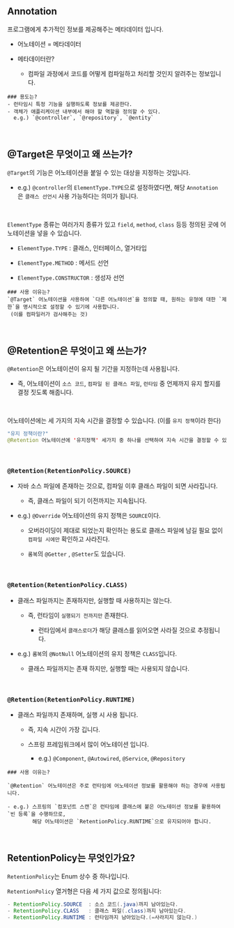 ## Annotation

프로그램에게 추가적인 정보를 제공해주는 메타데이터 입니다.

- 어노테이션 = 메타데이터

- 메타데이터란?

    - 컴파일 과정에서 코드를 어떻게 컴파일하고 처리할 것인지 알려주는 정보입니다.

```
### 용도는?
- 런타임시 특정 기능을 실행하도록 정보를 제공한다.
- 객체가 애플리케이션 내부에서 해야 할 역할을 정의할 수 있다.
  e.g.) `@controller`, `@repository`, `@entity`
```


<br/>

## @Target은 무엇이고 왜 쓰는가?

`@Target`의 기능은 어노테이션을 붙일 수 있는 대상을 지정하는 것입니다.

- e.g.) `@controller`의 `ElementType.TYPE`으로 설정하였다면, 해당 `Annotation`은 `클래스 선언시` 사용 가능하다는 의미가 됩니다.
    

<br/>

`ElementType` 종류는 여러가지 종류가 있고 `field`, `method`, `class` 등등 정의된 곳에 어노테이션을 넣을 수 있습니다.

- `ElementType.TYPE` : 클래스, 인터페이스, 열거타입

- `ElementType.METHOD` : 메서드 선언
- `ElementType.CONSTRUCTOR` : 생성자 선언

```
### 사용 이유는?
`@Target` 어노테이션을 사용하여 `다른 어노테이션`을 정의할 때, 원하는 유형에 대한 `제한`을 명시적으로 설정할 수 있기에 사용합니다.
 (이를 컴파일러가 검사해주는 것)
```


<br/>

## @Retention은 무엇이고 왜 쓰는가?

`@Retention`은 어노테이션이 유지 될 기간을 지정하는데 사용됩니다.

- 즉, 어노테이션이 `소스 코드`, `컴파일 된 클래스 파일`, `런타임` 중
    언제까지 유지 할지를 결정 짓도록 해줍니다.

<br/>

어노테이션에는 세 가지의 지속 시간을 결정할 수 있습니다. (이를 `유지 정책`이라 한다)

```java
"유지 정책이란?"
@Retention 어노테이션에 '유지정책' 세가지 중 하나를 선택하여 지속 시간을 결정할 수 있다.
```

<br/>

### `@Retention(RetentionPolicy.SOURCE)`

- 자바 소스 파일에 존재하는 것으로, 컴파일 이후 클래스 파일이 되면 사라집니다.
    - 즉, 클래스 파일이 되기 이전까지는 지속됩니다.

- e.g.) `@Override` 어노테이션의 유지 정책은 `SOURCE`이다.

    - 오버라이딩이 제대로 되었는지 확인하는 용도로 클래스 파일에 남길 필요 없이 `컴파일 시에만` 확인하고 사라진다.
        
    - `롬복`의 `@Getter` , `@Setter`도 있습니다.

<br/>

### `@Retention(RetentionPolicy.CLASS)`

- 클래스 파일까지는 존재하지만, 실행할 때 사용하지는 않는다.

    - 즉, 런타임이 `실행되기 전까지만` 존재한다.

        - 런타임에서 `클래스로더`가 해당 클래스를 읽어오면 사라질 것으로 추정됩니다.

- e.g.) `롬복`의 `@NotNull` 어노테이션의 유지 정책은 `CLASS`입니다.

    - 클래스 파일까지는 존재 하지만, 실행할 때는 사용되지 않습니다.

<br/>

### `@Retention(RetentionPolicy.RUNTIME)`

- 클래스 파일까지 존재하며, 실행 시 사용 됩니다.

    - 즉, 지속 시간이 가장 깁니다.

    - 스프링 프레임워크에서 많이 어노테이션 입니다.

        - e.g.) `@Component`, `@Autowired`, `@Service`, `@Repository`

```
### 사용 이유는?

`@Retention` 어노테이션은 주로 런타임에 어노테이션 정보를 활용해야 하는 경우에 사용됩니다. 

- e.g.) 스프링의 `컴포넌트 스캔`은 런타임에 클래스에 붙은 어노테이션 정보를 활용하여 `빈 등록`을 수행하므로,
        해당 어노테이션은 `RetentionPolicy.RUNTIME`으로 유지되어야 합니다.
```

<br/>

## RetentionPolicy는 무엇인가요?

`RetentionPolicy`는 Enum 상수 중 하나입니다.

`RetentionPolicy` 열거형은 다음 세 가지 값으로 정의됩니다:

```java
- RetentionPolicy.SOURCE  : 소스 코드(.java)까지 남아있는다.
- RetentionPolicy.CLASS   : 클래스 파일(.class)까지 남아있는다.
- RetentionPolicy.RUNTIME : 런타임까지 남아있는다.(=사라지지 않는다.)
```

